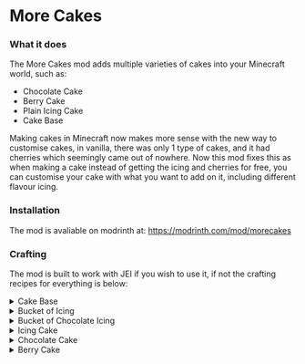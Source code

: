 # More Cakes
### What it does
The More Cakes mod adds multiple varieties of cakes into your Minecraft world, such as:

- Chocolate Cake
- Berry Cake
- Plain Icing Cake
- Cake Base

Making cakes in Minecraft now makes more sense with the new way to customise cakes, in vanilla, there was only 1 type of cakes, and it had cherries which seemingly came out of nowhere. Now this mod fixes this as when making a cake instead of getting the icing and cherries for free, you can customise your cake with what you want to add on it, including different flavour icing.

### Installation
The mod is avaliable on modrinth at: https://modrinth.com/mod/morecakes

### Crafting
The mod is built to work with JEI if you wish to use it, if not the crafting recipes for everything is below:
<details>
<summary>Cake Base</summary>

![Cake Base crafting recipe](https://cdn.modrinth.com/data/cached_images/e36fde6ae37cf903ee83eeeb6ae85874633cad48.png)

</details>

<details>
<summary>Bucket of Icing</summary>

![Bucket of Icing crafting recipe](https://cdn.modrinth.com/data/cached_images/b7aa5a62f80de762ed1dd92f6fe98dd70f25baed.png)

</details>

<details>
<summary>Bucket of Chocolate Icing</summary>

![Bucket of Chocolate Icing crafting recipe](https://cdn.modrinth.com/data/cached_images/db6dcbae34b9b463af1b5cfceb6b30ff2ace7a3a.png)

</details>

<details>
<summary>Icing Cake</summary>

![Icing Cake crafting recipe](https://cdn.modrinth.com/data/cached_images/970da57db34b026c7c02689e8c00532d483bf583.png)

</details>

<details>
<summary>Chocolate Cake</summary>

![Chocolate Cake crafting recipe](https://cdn.modrinth.com/data/cached_images/fd097595ed440f0cda99aa4093bc58322f078917.png)

</details>

<details>
<summary>Berry Cake</summary>

![Berry Cake crafting recipe](https://cdn.modrinth.com/data/cached_images/eb167654e0bab363aab3939fd935d196bcb912cb.png)

</details>
